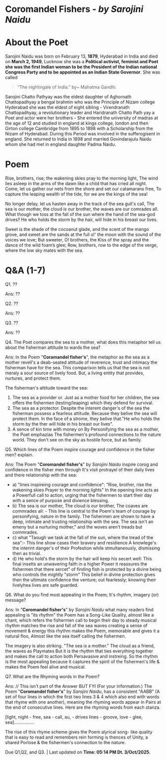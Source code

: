 # Coromandel Fishers - *by Sarojini Naidu*


# About the Poet

Sarojini Naidu was born on February 13, **1879**, Hyderabad in India and died on **March 2, 1949**, Lucknow she was a **Political activist, feminist and Poet she was the first Indian woman to be the President of the Indian national Congress Party and to be appointed as an Indian State Governor**. She was called
> “The nightingale of India.” by~ Mahatma Gandhi.

Sarojini Chatto Pathyay was the eldest daughter of Aghornath Chattopadhyay a bengal brahmin who was the Principle of Nizam college Hyderabad she was the eldest of eight sibling - Virendranath Chattopadhyay, a revolutionary leader and Haridranath Chatto Path yay a Poet and actor were her brothers - She entered the university of madras at the age of 12 and studied in england at kings college, london and then Girton college Cambridge from 1895 to 1898 with a Scholarship from the Nizam of Hyderabad. During this Period was involved in the sufferogisent in england. She returned to India in 1898 and married Govindarajulu Naidu whom she had met in england daughter Padma Naidu.

# Poem 

Rise, brothers, rise; the wakening skies pray to the morning light, The wind lies asleep in the arms of the dawn like a child that has cried all night.
Come, let us gather our nets from the shore and set our catamarans free, To capture the leaping wealth of the tide, for we are the kings of the sea!

No longer delay, let us hasten away in the track of the sea gull's call, The sea is our mother, the cloud is our brother, the waves are our comrades all.
What though we toss at the fall of the sun where the hand of the sea-god drives? He who holds the storm by the hair, will hide in his breast our lives.

Sweet is the shade of the cocoanut glade, and the scent of the mango grove, and sweet are the sands at the full o!' the moon with the sound of the voices we love; But sweeter, O! brothers, the Kiss of the spray and the dance of the wild foam’s glee; Row, brothers, row to the edge of the verge, where the low sky mates with the sea.

# Q&A  (1-7)

Q1. ??

Ans: ??

Q2. ??

Ans: ??

Q3. ??

Ans: ??

Q4. The Poet compares the sea to a mother, what does this metaphor tell us about the fisherman attitude to
wards the sea?

Ans: In the Poem "**Coramandel fisher's**", the metaphor as the sea as a mother revell's a deab-seated attitude of reverence, trust and intimacy the fisherman have for the sea. This comparison tells us that the
sea is not meraly a sour source of lively food. But, a living entity that provides, nurtures, and protect them.

The fisherman's attitude toward the sea:
1.  The sea as a provider or. Just as a mother food for her children, the sea offers the fishermen (testing/leaping)
which they defend for survival.
2.  The sea as a protector. Despite the interent danger's of the sea the fisherman possess a fearless attitude. Because they belive the sea will protect them. In the face of a strome, they belive that."He who holds the
storm by the ther will hide in his breast our lives".
3. A sence of kin time with money on By Personifying the sea as a mother, the Poet emphazias The fishermen's profound connections to the nature world. They don't see on the sky as hostile force, but as family.

Q5. Which lines of the Poem inspire courage and confidence in the fisher men? explain.

Ans: The Poem "**Coromandel fisher's**" by *Sarojini Naidu* inspire corog and confidence in the fisher men through It's visit protrayel of their daily lives and there relationship with the sea:

- a) "lines inspireing courage and confidence": "Rise, brother, rise the wakening skies Prayer to the morning lights" In the opening line acts as a Powerfull call to action, urging that the fishermen to start their day with a sence of purpose and divience blessing.
- b) The sea is our mother, The cloud is our brother, The coaves are commrades all: - This line is central to the Poem's team of courage by personifying, nature in the family. The fishermen are shown to have a deep, intimate and trusting relationship with the sea. The sea isn't an emeny but a nurturing mother," and the woves aren't treads but commrades.
- c) what "Taough we task at the fall of the sun, where the tread of the sea":- This line show cases their bravery and residience A knowlege's the interint danger's of their Profestion while stmultaneously, dismissing then as trivial.
- d) He who hold's the storm by the hair will keep his secert well: This final insetts an unwavering faith in a higher Power it reassures the fishermen that there sercet" of finding fish is protected by a divine being who controls the mightly "storm" This belief in divine protection gives then the ultimate confidence the venture; out fearlessly; knowing their livelyhea lives are safe guarded.

Q6. What do you find most appealing in the Poem; It's rhythm, imagery (or) message?

Ans: In "**Coromandel fisher's**" by *Sarojini Naidu* what many readers find appealing is "its rhythm" the Poem has a Song-Like Quality, almost like a chant, which refers the fishermen call to begin their day to steady musical rhythm matches the rise and fall of the sea waves creating a sense of movement & energy this rhythm makes the Poem, memorable and gives it a natural floo, Almost like the sea itself calling the fishermen.

The imagery is also striking. "The sea is a mother." The cloud as a friend, the waves as Playmates But it is the rhythm that ties everything together and makes the call to action both Persavasive and instreing. So the rhythm is the most appealing because it captures the spirit of the fishermen's life & makes the Poem feel alive and musical.

Q7. What are the Rhyming words in the Poem?

Ans: // This isn't part of the Answer BUT FYI (For your information.)
The Poem "**Coromandel fisher's**" by *Sarojini Naidu*, has a consistent "AABB" (A set of four lines in which the first two lines 3 & 4 which also end with words that rhyme with one another), meaning the rhyming words appear in Pairs at the end of consecutive lines. Here are the rhyming words from each stanza.

[light, night - free, sea - call, au, - drives lines - groove, love - glee, sea]................

The rise of this rhyme scheme gives the Poem alyrical song- like quality that is easy to read and remembers rein forming is thences of Unity, a shared Porlose & the  fishermen's connection to the nature.


Due Q1,Q2, and Q3. | Last updated on **Time: 05:14 PM Dt. 3/Oct/2025.**


